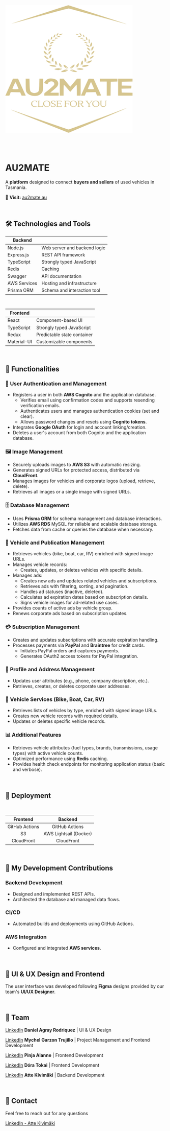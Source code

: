 <img src="./logo.svg" alt="Au2mate Logo" width="400" height="400" style="margin-bottom: 50px;">

# AU2MATE

A **platform** designed to connect **buyers and sellers** of used vehicles in Tasmania.

🔗 **Visit:** [au2mate.au](https://au2mate.au/)

<br>

## 🛠️ Technologies and Tools

| **Backend**  |                              |
| ------------ | ---------------------------- |
| Node.js      | Web server and backend logic |
| Express.js   | REST API framework           |
| TypeScript   | Strongly typed JavaScript    |
| Redis        | Caching                      |
| Swagger      | API documentation            |
| AWS Services | Hosting and infrastructure   |
| Prisma ORM   | Schema and interaction tool  |

<br>

| **Frontend** |                             |
| ------------ | --------------------------- |
| React        | Component-based UI          |
| TypeScript   | Strongly typed JavaScript   |
| Redux        | Predictable state container |
| Material-UI  | Customizable components     |

<br>

## 🧩 Functionalities

### 🔑 **User Authentication and Management**

- Registers a user in both **AWS Cognito** and the application database.
  - Verifies email using confirmation codes and supports resending verification emails.
  - Authenticates users and manages authentication cookies (set and clear).
  - Allows password changes and resets using **Cognito tokens**.
- Integrates **Google OAuth** for login and account linking/creation.
- Deletes a user's account from both Cognito and the application database.

### 🖼️ **Image Management**

- Securely uploads images to **AWS S3** with automatic resizing.
- Generates signed URLs for protected access, distributed via **CloudFront**.
- Manages images for vehicles and corporate logos (upload, retrieve, delete).
- Retrieves all images or a single image with signed URLs.

### 🗄️ **Database Management**

- Uses **Prisma ORM** for schema management and database interactions.
- Utilizes **AWS RDS** MySQL for reliable and scalable database storage.
- Fetches data from cache or queries the database when necessary.

### 🚗 **Vehicle and Publication Management**

- Retrieves vehicles (bike, boat, car, RV) enriched with signed image URLs.
- Manages vehicle records:
  - Creates, updates, or deletes vehicles with specific details.
- Manages ads:
  - Creates new ads and updates related vehicles and subscriptions.
  - Retrieves ads with filtering, sorting, and pagination.
  - Handles ad statuses (inactive, deleted).
  - Calculates ad expiration dates based on subscription details.
  - Signs vehicle images for ad-related use cases.
- Provides counts of active ads by vehicle group.
- Renews corporate ads based on subscription updates.

### 💳 **Subscription Management**

- Creates and updates subscriptions with accurate expiration handling.
- Processes payments via **PayPal** and **Braintree** for credit cards.
  - Initiates PayPal orders and captures payments.
  - Generates OAuth2 access tokens for PayPal integration.

### 📍 **Profile and Address Management**

- Updates user attributes (e.g., phone, company description, etc.).
- Retrieves, creates, or deletes corporate user addresses.

### 🚚 **Vehicle Services (Bike, Boat, Car, RV)**

- Retrieves lists of vehicles by type, enriched with signed image URLs.
- Creates new vehicle records with required details.
- Updates or deletes specific vehicle records.

### 📊 **Additional Features**

- Retrieves vehicle attributes (fuel types, brands, transmissions, usage types) with active vehicle counts.
- Optimized performance using **Redis** caching.
- Provides health check endpoints for monitoring application status (basic and verbose).

<br>

## 🚀 Deployment

<br>

|  **Frontend**  |      **Backend**       |
| :------------: | :--------------------: |
| GitHub Actions |     GitHub Actions     |
|       S3       | AWS Lightsail (Docker) |
|   CloudFront   |       CloudFront       |

<br>

## 🙌 My Development Contributions

### Backend Development

- Designed and implemented REST APIs.
- Architected the database and managed data flows.

### CI/CD

- Automated builds and deployments using GitHub Actions.

### AWS Integration

- Configured and integrated **AWS services**.

<br>

## 🎨 UI & UX Design and Frontend

The user interface was developed following **Figma** designs provided by our team's **UI/UX Designer**.

<br>

## 👥 Team

[LinkedIn](https://www.linkedin.com/in/daniel-agray-rodriguez) **Daniel Agray Rodriquez** | UI & UX Design

[LinkedIn](https://www.linkedin.com/in/mychel-garzon-trujillo) **Mychel Garzon Trujillo** | Project Management and Frontend Development

[LinkedIn](https://www.linkedin.com/in/pinja-alanne-3920a1161) **Pinja Alanne** | Frontend Development

[LinkedIn](https://www.linkedin.com/in/doratokai28) **Dóra Tokai** | Frontend Development

[LinkedIn](https://www.linkedin.com/in/aj-kivimaki) **Atte Kivimäki** | Backend Development

<br>

## 📧 Contact

Feel free to reach out for any questions

[LinkedIn - Atte Kivimäki](https://www.linkedin.com/in/aj-kivimaki)
